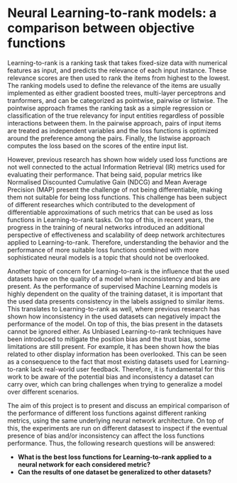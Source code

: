 # Neural Learning-to-rank models: a comparison between objective functions


Learning-to-rank is a ranking task that takes fixed-size data with numerical features as input, and predicts the relevance of each input instance. These relevance scores are then used to rank the items from highest to the lowest. The ranking models used to define the relevance of the items are usually implemented as either gradient boosted trees, multi-layer perceptrons and tranformers, and can be categorized as pointwise, pairwise or listwise. The pointwise approach frames the ranking task as a simple regression or classification of the true relevancy for input entities regardless of possible interactions between them. In the pairwise approach, pairs of input items are treated as independent variables and the loss functions is optimized around the preference among the pairs. Finally, the listwise approach computes the loss based on the scores of the entire input list.

However, previous research has shown how widely used loss functions are not well connected to the actual Information Retrieval (IR) metrics used for evaluating their performance. That being said, popular metrics like Normalised Discounted Cumulative Gain (NDCG) and Mean Average Precision (MAP) present the challenge of not being differentiable, making them not suitable for being loss functions. This challenge has been subject of different researches which contributed to the development of differentiable approximations of such metrics that can be used as loss functions in Learning-to-rank tasks. On top of this, in recent years, the progress in the training of neural networks introduced an additional perspective of effectiveness and scalability of deep network architectures applied to Learning-to-rank. Therefore, understanding the behavior and the performance of more suitable loss functions combined with more sophisticated neural models is a topic that should not be overlooked.

Another topic of concern for Learning-to-rank is the influence that the used datasets have on the quality of a model when inconsistency and bias are present. As the performance of supervised Machine Learning models is highly dependent on the quality of the training dataset, it is important that the used data presents consistency in the labels assigned to similar items. This translates to Learning-to-rank as well, where previous research has shown how inconsistency in the used datasets can negatively impact the performance of the model. On top of this, the bias present in the datasets cannot be ignored either. As Unbiased Learning-to-rank techniques have been introduced to mitigate the position bias and the trust bias, some limitations are still present. For example, it has been shown how the bias related to other display information has been overlooked. This can be seen as a consequence to the fact that most existing datasets used for Learning-to-rank lack real-world user feedback. Therefore, it is fundamental for this work to be aware of the potential bias and inconsistency a dataset can carry over, which can bring challenges when trying to generalize a model over different scenarios.

The aim of this project is to present and discuss an empirical comparison of the performance of different loss functions against different ranking metrics, using the same underlying neural network architecture. On top of this, the experiments are run on different datasest to inspect if the eventual presence of bias and/or inconsistency can affect the loss functions performance. Thus, the following research questions will be answered:

- **What is the best loss functions for Learning-to-rank applied to a neural network for each considered metric?**
- **Can the results of one dataset be generalized to other datasets?**
